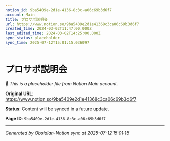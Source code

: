 ```yaml
---
notion_id: 9ba5409e-2d1e-4136-8c3c-a06c69b3d6f7
account: Main
title: プロサポ説明会
url: https://www.notion.so/9ba5409e2d1e41368c3ca06c69b3d6f7
created_time: 2024-03-02T11:47:00.000Z
last_edited_time: 2024-03-02T14:25:00.000Z
sync_status: placeholder
sync_time: 2025-07-12T15:01:15.036097
---
```


# プロサポ説明会

*🔄 This is a placeholder file from Notion Main account.*

**Original URL**: https://www.notion.so/9ba5409e2d1e41368c3ca06c69b3d6f7

**Status**: Content will be synced in a future update.

**Page ID**: `9ba5409e-2d1e-4136-8c3c-a06c69b3d6f7`

---

*Generated by Obsidian-Notion sync at 2025-07-12 15:01:15*
